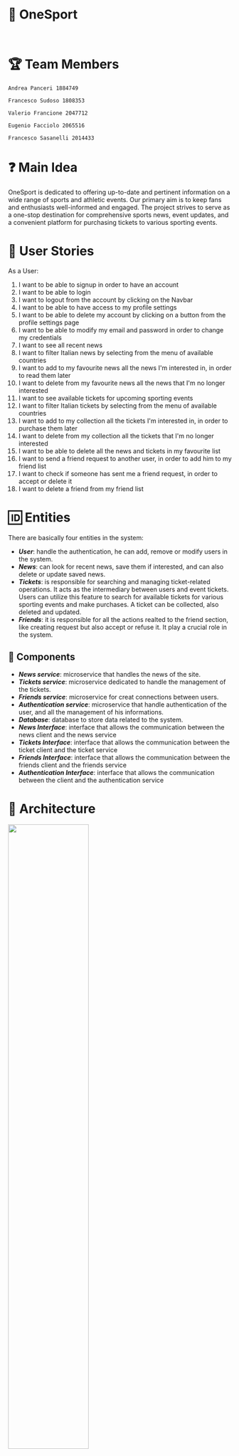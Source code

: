 # 🎯 OneSport

<br/>

# 🏆 Team Members

```
Andrea Panceri 1884749

Francesco Sudoso 1808353

Valerio Francione 2047712

Eugenio Facciolo 2065516

Francesco Sasanelli 2014433
```

# ❓ Main Idea

OneSport is dedicated to offering up-to-date and pertinent information on a wide range of sports and athletic events. Our primary aim is to keep fans and enthusiasts well-informed and engaged. The project strives to serve as a one-stop destination for comprehensive sports news, event updates, and a convenient platform for purchasing tickets to various sporting events.

# 👤 User Stories

As a User:

1. I want to be able to signup in order to have an account 
2. I want to be able to login
3. I want to logout from the account by clicking on the Navbar
4. I want to be able to have access to my profile settings
5. I want to be able to delete my account by clicking on a button from the profile settings page
6. I want to be able to modify my email and password in order to change my credentials
7. I want to see all recent news
8. I want to filter Italian news by selecting from the menu of available countries 
9. I want to add to my favourite news all the news I'm interested in, in order to read them later
10. I want to delete from my favourite news all the news that I'm no longer interested 
11. I want to see available tickets for upcoming sporting events
12. I want to filter Italian tickets by selecting from the menu of available countries 
13. I want to add to my collection all the tickets I'm interested in, in order to purchase them later
14. I want to delete from my collection all the tickets that I'm no longer interested 
15. I want to be able to delete all the news and tickets in my favourite list
16. I want to send a friend request to another user, in order to add him to my friend list
17. I want to check if someone has sent me a friend request, in order to accept or delete it
18. I want to delete a friend from my friend list

# 🆔 Entities

There are basically four entities in the system:

- **_User_**: handle the authentication, he can add, remove or modify users in the system.
- **_News_**: can look for recent news, save them if interested, and can also delete or update saved news.
- **_Tickets_**: is responsible for searching and managing ticket-related operations. It acts as the intermediary between users and event tickets. Users can utilize this feature to search for available tickets for various sporting events and make purchases. A ticket can be collected, also deleted and updated.
- **_Friends_**: it is responsible for all the actions realted to the friend section, like creating request but also accept or refuse it. It play a crucial role in the system.

## 📁 Components

- **_News service_**: microservice that handles the news of the site.
- **_Tickets service_**: microservice dedicated to handle the management of the tickets.
- **_Friends service_**: microservice for creat connections between users.
- **_Authentication service_**: microservice that handle authentication of the user, and all the management of his informations.
- **_Database_**: database to store data related to the system.
- **_News Interface_**: interface that allows the communication between the news client and the news service
- **_Tickets Interface_**: interface that allows the communication between the ticket client and the ticket service
- **_Friends Interface_**: interface that allows the communication between the friends client and the friends service
- **_Authentication Interface_**: interface that allows the communication between the client and the authentication service

# 🏬 Architecture

<div>
   <img src="Documentation/architecture.jpg" width=60% style="display:inline-block; margin-right: 2%;"/>
</div>

## 🔐 DB Structure

**_user_**:
| **_id_** | name | email | role | password |
| --- | --- | --- | --- | --- |

**_news_**:
| **_id_** | title | author | urlToImage | urlToImage | user_id | url |
| --- | --- | --- | --- | --- | --- | --- |

**_tickets_**:
| **_id_** | name | info | promoter | urlToImage | localDate | user_id | url |
| --- | -------- | ---------- | -------- | ----- | ----- | ----- | ----- |

**_friends_**:
| **_id_** | user_id | friend_id | status |
| --- | --- | --- | --- |

## 📝 Authentication api documentation

- GET /users/

Returns all the users of the application.

- GET /users/[user_id]

   Returns the user with ID=[user_id].

> Example: <authentication_service_url>/user/1
> Gets the user with ID=1

- GET /users/get_by_email/[email]

   Return the user with the email=[email].

- GET /users/checkToken
   
   Check if the current user has a valid token, or it is expired.

- POST /users/login

   Handle the login for the current user, generating as response a token.

Format of json body:
{
"email": "massimo.mecella@uniroma1.it",
"password" = "Laboratorio2023#",
"remember" = true
}

- POST /users/signup

  Create a new user using the inserted information, return a message that confirm the action.

  Format of json body:
  {
  "email": "massimo.mecella@uniroma1.it",
  "name": "Massimo",
  "password": "Laboratorio2023#"
  }

- POST /users/logout

   Remove the token for the logged user, and execute the logout from current session, return a confirmation message.
   
   Format of json body:
   {
   "user_id": 4
   }

- PUT /users/[user_id]/edit

Update the information of user with ID=[user_id], and return the json of the updated user.

   Format of json body:
   {
   "email": "massimo.mecella@diag.it",
   "name": "Massimo",
   "password": "Laboratorio2023%"
   }

- DELETE /users/[user_id]

   Delete the user with ID=[user_id].

## 📰 News api documentation

- GET /news/

   Returns all latest sports news, using an external API, can be applied filters:
   
   - country: The country code where news is to be searched.
   - q: A keyword that the news must contain.
   - pageSize: The number of results per page.
   - page: The desired number of pages for result delivery.
   
   > Example: <news_service_url>/news/?country=IT&pageSize=20&page=4&q=Roma
   > Gets all the latest news related to Roma, from Italian sources.

- GET /news/[user_id]

   Returns all news saved by user with ID=[user_id].

   > Example: <news_service_url>/news/1
   > Gets all the saved news by user with ID=1

- POST /news/create

  Save a news for a user, adding also the linked information and return the json of the news created.

  Format of json body:
  {
  "title":"Lukaku scappa, Zapata lo riprende: un punto a testa per Torino e Roma",
  "author":"Gazzetta dello sport",
  "urlToImage":"https://dimages2.gazzettaobjects.it/files/image_618_349/files/fp/uploads/2023/09/24/65109e6a86b68.r_d.1362-736-2270.jpeg",
  "published_at":"2023-09-25",
  "user_id":"4",
  "url":"https://www.gazzetta.it/Calcio/Serie-A/Torino/24-09-2023/torino-roma-1-1-lukaku-scappa-zapata-lo-riprende.shtml"
  }

- DELETE /news/[news_id]

   Deletes the news with ID=[news_id].

- DELETE /news/[user_id]/all

   Deletes all the news saved by user with ID=[user_id].

## 🎫 Tickets api documentation

- GET /tickets/

   Returns all tickets for upcoming events, using an external API, can be applied filters:
   
   - countryCode: The country code where tickets are to be searched.
   - keyword: A word related to the desired event.
   - size: the size of results.
   - page: The desired number of pages for result delivery.
   
   > Example: <tickets_service_url>/tickets/?countryCode=US&size=100&page=4
   > Gets all the upcoming events in US, maximum 100 reuslts in 4 pages.

- GET /tickets/[user_id]

   Returns all tickets collected by user with ID=[user_id].
   
   > Example: <tickets_service_url>/tickets/1
   > Gets all the collected tickets by user with ID=1

- POST /tickets/collect

  Generate the collection of a ticket for a user, adding also the linked information and return the json of the ticket created.

  Format of json body:
  {
  "name":"Portland Trail Blazers vs. Phoenix Suns",
  "info":"Bags and full-length umbrellas are not allowed in the arena. Exclusions apply for medical bags, children's bags and clutches 5X8\" or smaller. Bag check is available.",
  "urlToImage":"https://s1.ticketm.net/dam/a/68b/e6113bdd-2bdf-46d8-bfa9-c32b09b9768b_RECOMENDATION_16_9.jpg",
  "promoter": "GG",
  "localDate":"2023-10-12",
  "user_id":"4",
  "url":"https://www.ticketmaster.com/portland-trail-blazers-vs-phoenix-suns-portland-oregon-10-12-2023/event/0F005F08E2256F5E"
  }

- DELETE /tickets/[ticket_id]/cancel_friend

   Deletes the ticket with ID=[ticket_id].

- DELETE /tickets/[user_id]/all

   Deletes all the tickets collected by user with ID=[user_id].

## 👥 Friends api documentation

- GET /friends/[user_id]

   Returns all friend of the user associeted to [user_id].
   
   > Example: <friend_service_url>/friends/1
   > Gets all the friends of user with ID=1

- GET /friends/requests/[friend_id]

   Returns all requests recieved by the user associeted to [friend_id].
   
   > Example: <friend_service_url>/friends/requests/1
   > Gets all the requests recieved by user with ID=1

- POST /friends/create_request

  create a request of friendship by user [user_id] for another one [friend_id], and return the json of the friendhip created.

  Format of json body:
  {
  "user_id": 2,
  "friend_id": 4
  }

- PUT /friends/[int:request_id]/accept_request

   Update the request with ID=request_id, changing status to 'accepted'.

- DELETE /friends/[friend_id]/cancel_friend

   Deletes friendship with given id.

- DELETE /friends/[request_id]/delete_request

   Deletes request of friendship with given id.
